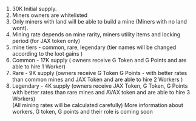 1. 30K Initial supply.
2. Miners owners are whitelisted
3. Only miners with land will be able to build a mine (Miners with no land wont).
4. Mining rate depends on mine rarity, miners utility items and locking period (for JAX token only) 
5. mine tiers - common, rare, legendary (tier names will be changed according to the loot gains )
6. Common - 17K supply ( owners receive G Token and G Points and are able to hire 1 Worker)
7. Rare - 9K supply (owners receive G Token G Points - with better rates than common mines and JAX Token and are able to hire 2 Workers )
8. Legendary - 4K supply (owners receive JAX Token, G Token, G Points with better rates than rare mines and AVAX token and are able to hire 3 Workers)  
(All mining rates will be calculated carefully)
More information about workers, G token, G points and their role is coming soon
